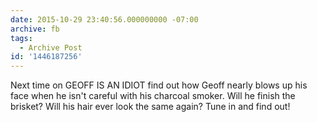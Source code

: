 ```yaml
---
date: 2015-10-29 23:40:56.000000000 -07:00
archive: fb
tags: 
  - Archive Post
id: '1446187256'
---
```


Next time on GEOFF IS AN IDIOT find out how Geoff nearly blows up his face when he isn't careful with his charcoal smoker. Will he finish the brisket? Will his hair ever look the same again? Tune in and find out!
